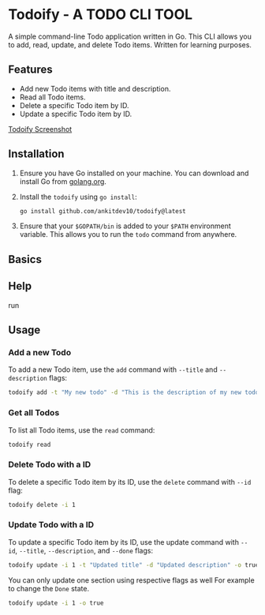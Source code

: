 # Todoify - A TODO CLI TOOL

A simple command-line Todo application written in Go. This CLI allows you to add, read, update, and delete Todo items. Written for learning purposes.

## Features

- Add new Todo items with title and description.
- Read all Todo items.
- Delete a specific Todo item by ID.
- Update a specific Todo item by ID.

[Todoify Screenshot](./todoify.png)

## Installation

1. Ensure you have Go installed on your machine. You can download and install Go from [golang.org](https://golang.org/).

2. Install the `todoify` using `go install`:

   ```bash
   go install github.com/ankitdev10/todoify@latest
   ```

3. Ensure that your `$GOPATH/bin` is added to your `$PATH` environment variable. This allows you to run the `todo` command from anywhere.

## Basics

## Help

run

## Usage

### Add a new Todo

To add a new Todo item, use the `add` command with `--title` and `--description` flags:

```bash
todoify add -t "My new todo" -d "This is the description of my new todo"
```

### Get all Todos

To list all Todo items, use the `read` command:

```bash
todoify read
```

### Delete Todo with a ID

To delete a specific Todo item by its ID, use the `delete` command with `--id` flag:

```bash
todoify delete -i 1
```

### Update Todo with a ID

To update a specific Todo item by its ID, use the update command with `--id`, `--title`, `--description`, and `--done` flags:

```bash
todoify update -i 1 -t "Updated title" -d "Updated description" -o true
```

You can only update one section using respective flags as well
For example to change the `Done` state.

```bash
todoify update -i 1 -o true
```
